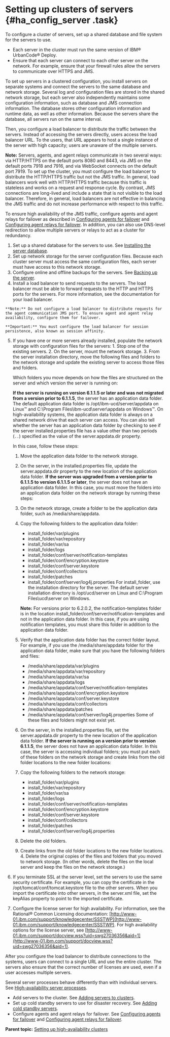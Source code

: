 # Setting up clusters of servers {#ha_config_server .task}

To configure a cluster of servers, set up a shared database and file system for the servers to use.

-   Each server in the cluster must run the same version of IBM® UrbanCode® Deploy.
-   Ensure that each server can connect to each other server on the network. For example, ensure that your firewall rules allow the servers to communicate over HTTPS and JMS.

To set up servers in a clustered configuration, you install servers on separate systems and connect the servers to the same database and network storage. Several log and configuration files are stored in the shared network storage, but each server also independently maintains some configuration information, such as database and JMS connection information. The database stores other configuration information and runtime data, as well as other information. Because the servers share the database, all servers run on the same interval.

Then, you configure a load balancer to distribute the traffic between the servers. Instead of accessing the servers directly, users access the load balancer URL. To the users, that URL appears to host a single instance of the server with high capacity; users are unaware of the multiple servers.

**Note:** Servers, agents, and agent relays communicate in two several ways: via HTTP/HTTPS on the default ports 8080 and 8443, via JMS on the default ports 7918 and 7916, and via WebSocket connects on the default port 7919. To set up the cluster, you must configure the load balancer to distribute the HTTP/HTTPS traffic but not the JMS traffic. In general, load balancers work well with HTTP/HTTPS traffic because this traffic is stateless and works on a request and response cycle. By contrast, JMS connections are long-lived and include a state that is not visible to the load balancer. Therefore, in general, load balancers are not effective in balancing the JMS traffic and do not increase performance with respect to this traffic.

To ensure high availability of the JMS traffic, configure agents and agent relays for failover as described in [Configuring agents for failover](../../com.ibm.udeploy.install.doc/topics/configure_agent_failover.md) and [Configuring agent relays for failover](../../com.ibm.udeploy.install.doc/topics/configure_relay_failover.md). In addition, you can also use DNS-level redirection to allow multiple servers or relays to act as a cluster for redundancy.

1.   Set up a shared database for the servers to use. See [Installing the server database](../../com.ibm.udeploy.install.doc/topics/DBinstall.md).
2.   Set up network storage for the server configuration files. Because each cluster server must access the same configuration files, each server must have access to this network storage.
3.   Configure online and offline backups for the servers. See [Backing up the server](../../com.ibm.udeploy.install.doc/topics/server_backup.md#).
4.   Install a load balancer to send requests to the servers. The load balancer must be able to forward requests to the HTTP and HTTPS ports for the servers. For more information, see the documentation for your load balancer.

    **Note:** Do not configure a load balancer to distribute requests for the agent communication JMS port. To ensure agent and agent relay availability, configure them for failover.

    **Important:** You must configure the load balancer for session persistence, also known as session affinity.

5.   If you have one or more servers already installed, populate the network storage with configuration files for the servers: 
    1.   Stop one of the existing servers. 
    2.   On the server, mount the network storage. 
    3.   From the server installation directory, move the following files and folders to the network storage and update the existing server to access those files and folders. 

        Which folders you move depends on how the files are structured on the server and which version the server is running on:

        **If the server is running on version 6.1.1.5 or later and was not migrated from a version prior to 6.1.1.5**, the server has an application data folder. The default application data folder is /opt/ibm-ucd/server/appdata on Linux™ and C:\\Program Files\\ibm-ucd\\server\\appdata on Windows™. On high-availability systems, the application data folder is always on a shared network drive that each server can access. You can also tell whether the server has an application data folder by checking to see if the server installed.properties file has a value other than two periods \(`..`\) specified as the value of the server.appdata.dir property.

        In this case, follow these steps:

        1.  Move the application data folder to the network storage.
        2.  On the server, in the installed.properties file, update the server.appdata.dir property to the new location of the application data folder.
        **If the server was upgraded from a version prior to 6.1.1.5 to version 6.1.1.5 or later**, the server does not have an application data folder. In this case, you must move the folders into an application data folder on the network storage by running these steps:

        1.  On the network storage, create a folder to be the application data folder, such as /media/share/appdata.
        2.  Copy the following folders to the application data folder:

            -   install\_folder/var/plugins
            -   install\_folder/var/repository
            -   install\_folder/var/sa
            -   install\_folder/logs
            -   install\_folder/conf/server/notification-templates
            -   install\_folder/conf/encryption.keystore
            -   install\_folder/conf/server.keystore
            -   install\_folder/conf/collectors
            -   install\_folder/patches
            -   install\_folder/conf/server/log4j.properties
            For install\_folder, use the installation directory for the server. The default server installation directory is /opt/ucd/server on Linux and C:\\Program Files\\ucd\\server on Windows.

            **Note:** For versions prior to 6.2.0.2, the notification-templates folder is in the location install\_folder/conf/server/notification-templates and not in the application data folder. In this case, if you are using notification templates, you must share this folder in addition to the application data folder.

        3.  Verify that the application data folder has the correct folder layout. For example, if you use the /media/share/appdata folder for the application data folder, make sure that you have the following folders and files:

            -   /media/share/appdata/var/plugins
            -   /media/share/appdata/var/repository
            -   /media/share/appdata/var/sa
            -   /media/share/appdata/logs
            -   /media/share/appdata/conf/server/notification-templates
            -   /media/share/appdata/conf/encryption.keystore
            -   /media/share/appdata/conf/server.keystore
            -   /media/share/appdata/conf/collectors
            -   /media/share/appdata/patches
            -   /media/share/appdata/conf/server/log4j.properties
            Some of these files and folders might not exist yet.

        4.  On the server, in the installed.properties file, set the server.appdata.dir property to the new location of the application data folder.
        **If the server is running on a version prior to version 6.1.1.5**, the server does not have an application data folder. In this case, the server is accessing individual folders; you must put each of these folders on the network storage and create links from the old folder locations to the new folder locations:

        1.  Copy the following folders to the network storage:
            -   install\_folder/var/plugins
            -   install\_folder/var/repository
            -   install\_folder/var/sa
            -   install\_folder/logs
            -   install\_folder/conf/server/notification-templates
            -   install\_folder/conf/encryption.keystore
            -   install\_folder/conf/server.keystore
            -   install\_folder/conf/collectors
            -   install\_folder/patches
            -   install\_folder/conf/server/log4j.properties
        2.  Delete the old folders.
        3.  Create links from the old folder locations to the new folder locations.
    4.   Delete the original copies of the files and folders that you moved to network storage. \(In other words, delete the files on the local server and keep the files on the network storage.\) 
6.   If you terminate SSL at the server level, set the servers to use the same security certificate. For example, you can copy the certificate in the /opt/tomcat/conf/tomcat.keystore file to the other servers. When you import the certificate into other servers, in the server.xml file, set the keyAlias property to point to the imported certificate.
7.   Configure the license server for high availability. For information, see the Rational® Common Licensing documentation: [http://www-01.ibm.com/support/knowledgecenter/SSSTWP](http://www-01.ibm.com/support/knowledgecenter/SSSTWP). For high availability options for the license server, see [http://www-01.ibm.com/support/docview.wss?uid=swg27036356&aid=1](http://www-01.ibm.com/support/docview.wss?uid=swg27036356&aid=1).

After you configure the load balancer to distribute connections to the systems, users can connect to a single URL and use the entire cluster. The servers also ensure that the correct number of licenses are used, even if a user accesses multiple servers.

Several server processes behave differently than with individual servers. See [High-availability server processes](../../com.ibm.udeploy.admin.doc/topics/ha_servers.md#).

-   Add servers to the cluster. See [Adding servers to clusters](ha_add_server.md).
-   Set up cold standby servers to use for disaster recovery. See [Adding cold standby servers](../../com.ibm.udeploy.install.doc/topics/server_install_cold.md#).
-   Configure agents and agent relays for failover. See [Configuring agents for failover](../../com.ibm.udeploy.install.doc/topics/configure_agent_failover.md) and [Configuring agent relays for failover](../../com.ibm.udeploy.install.doc/topics/configure_relay_failover.md).

**Parent topic:** [Setting up high-availability clusters](../topics/server_install_clustered.md)

